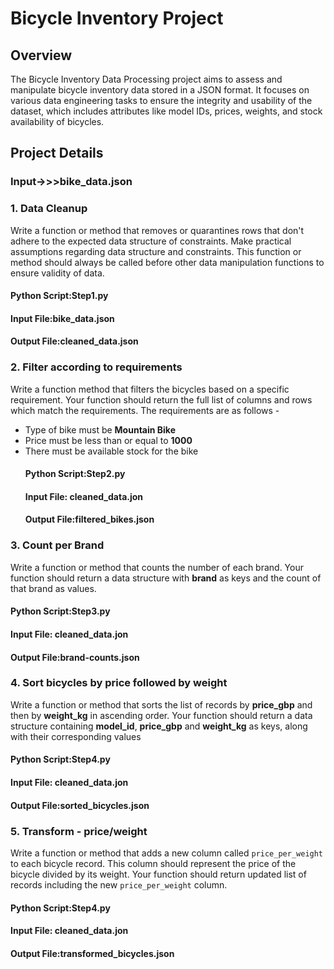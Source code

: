 # Bicycle Inventory Project
## Overview
The Bicycle Inventory Data Processing project aims to assess and manipulate bicycle inventory data stored in a JSON format. It focuses on various data engineering tasks to ensure the integrity and usability of the dataset, which includes attributes like model IDs, prices, weights, and stock availability of bicycles.
## Project Details
### Input->>>bike_data.json

### 1. Data Cleanup
Write a function or method that removes or quarantines rows that don't adhere to the expected data structure of constraints. Make practical assumptions regarding data structure and constraints. This function or method should always be called before other data manipulation functions to ensure validity of data.
  #### Python Script:Step1.py
  #### Input File:bike_data.json
  #### Output File:cleaned_data.json

### 2. Filter according to requirements
Write a function method that filters the bicycles based on a specific requirement. Your function should return the full list of columns and rows which match the requirements.
The requirements are as follows - 
- Type of bike must be **Mountain Bike**
- Price must be less than or equal to **1000**
- There must be available stock for the bike
   #### Python Script:Step2.py
   #### Input File: cleaned_data.jon
   #### Output File:filtered_bikes.json
### 3. Count per Brand
Write a function or method that counts the number of each brand. Your function should return a data structure with **brand** as keys and the count of that brand as values.
   #### Python Script:Step3.py
   #### Input File: cleaned_data.jon
   #### Output File:brand-counts.json

### 4. Sort bicycles by price followed by weight
Write a function or method that sorts the list of records by **price_gbp** and then by **weight_kg** in ascending order. Your function should return a data structure containing **model_id**, **price_gbp** and **weight_kg** as keys, along with their corresponding values
   #### Python Script:Step4.py
   #### Input File: cleaned_data.jon
   #### Output File:sorted_bicycles.json

### 5. Transform - price/weight
Write a function or method that adds a new column called `price_per_weight` to each bicycle record. This column should represent the price of the bicycle divided by its weight. Your function should return updated list of records including the new `price_per_weight` column.

   #### Python Script:Step4.py
   #### Input File: cleaned_data.jon
   #### Output File:transformed_bicycles.json

    
